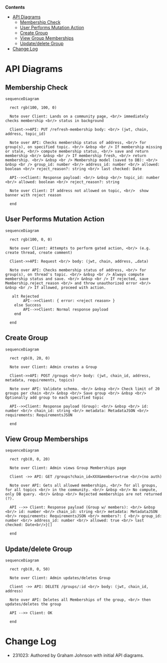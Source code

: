 **Contents**
- [API Diagrams](#api-diagrams)
  * [Membership Check](#membership-check)
  * [User Performs Mutation Action](#user-performs-mutation-action)
  * [Create Group](#create-group)
  * [View Group Memberships](#view-group-memberships)
  * [Update/delete Group](#update-delete-group)
- [Change Log](#change-log)

# API Diagrams

## Membership Check

```mermaid
sequenceDiagram

  rect rgb(100, 100, 0)

  Note over Client: Lands on a community page, <br/> immediately checks membership <br/> status in background

  Client->>API: PUT /refresh-membership body: <br/> (jwt, chain, address, topic_id)

  Note over API: Checks membership status of address, <br/> for group(s), on specified topic. <br/> &nbsp <br /> If membership missing or stale, <br/> compute membership status, <br/> save and return membership <br/> &nbsp <br /> If membership fresh, <br/> return membership. <br/> &nbsp <br /> Membership model (saved to DB): <br/> &nbsp <br /> group_id: number <br/> address_id: number <br/> allowed: boolean <br/> reject_reason?: string <br/> last checked: Date

  API-->>Client: Response payload: <br/> &nbsp <br/> topic_id: number <br/> allowed: boolean <br/> reject_reason?: string

  Note over Client: If address not allowed on topic, <br/>  show banner with reject reason

  end
```

## User Performs Mutation Action

```mermaid
sequenceDiagram

  rect rgb(100, 0, 0)

  Note over Client: Attempts to perform gated action, <br/> (e.g. create thread, create comment)

  Client->>API: Request <br/> body: (jwt, chain, address, …data)

  Note over API: Checks membership status of address, <br/> for group(s), on thread's topic. <br/> &nbsp <br /> Always compute membership status and save. <br/> &nbsp <br /> If rejected, save Membership.reject_reason <br/> and throw unauthorized error <br/> &nbsp <br /> If allowed, proceed with action.

   alt Rejected
        API-->>Client: { error: <reject reason> }
    else Success
        API-->>Client: Normal response payload
    end

  end
```

## Create Group

```mermaid
sequenceDiagram

  rect rgb(0, 20, 0)

  Note over Client: Admin creates a Group

  Client->>API: POST /groups <br/> body: (jwt, chain_id, address, metadata, requirements, topics)

  Note over API: Validate schema. <br/> &nbsp <br/> Check limit of 20 groups per chain <br/> &nbsp <br/> Save group <br/> &nbsp <br/> Optionally add group to each specified topic

  API-->>Client: Response payload (Group): <br/> &nbsp <br/> id: number <br/> chain_id: string <br/> metadata: MetadataJSON <br/> requirements: RequirementsJSON

  end
```

## View Group Memberships

```mermaid
sequenceDiagram

  rect rgb(0, 0, 20)

  Note over Client: Admin views Group Memberships page

  Client ->> API: GET /groups?chain_id=XXX&members=true <br/>(no auth)

  Note over API: Gets all allowed memberships, <br/> for all groups, for all topics <br/> in the community. <br/> &nbsp <br/> No compute, only DB query. <br/> &nbsp <br/> Rejected memberships are not returned (?).

  API -->> Client: Response payload (Group w/ members): <br/> &nbsp <br/> id: number <br/> chain_id: string <br/> metadata: MetadataJSON <br/> requirements: RequirementsJSON <br/> members?: { <br/> group_id: number <br/> address_id: number <br/> allowed: true <br/> last checked: Date<br/>}[]

  end
```

## Update/delete Group

```mermaid
sequenceDiagram

  rect rgb(0, 0, 50)

  Note over Client: Admin updates/deletes Group

  Client ->> API: DELETE /groups/:id <br/> body: (jwt, chain_id, address)

  Note over API: Deletes all Memberships of the group, <br/> then updates/deletes the group

  API -->> Client: OK

  end
```

# Change Log

- 231023: Authored by Graham Johnson with initial API diagrams.